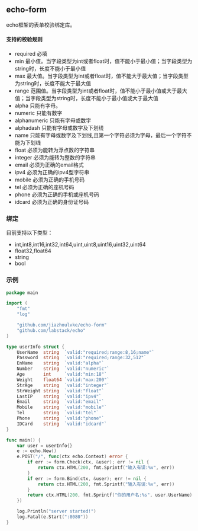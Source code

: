 ## echo-form ##

echo框架的表单校验绑定库。


#### 支持的校验规则 ####

- required 
  必填
- min 
  最小值。当字段类型为int或者float时，值不能小于最小值；当字段类型为string时，长度不能小于最小值
- max 
  最大值。当字段类型为int或者float时，值不能大于最大值；当字段类型为string时，长度不能大于最大值
- range 
  范围值。当字段类型为int或者float时，值不能小于最小值或大于最大值；当字段类型为string时，长度不能小于最小值或大于最大值
- alpha 
  只能有字母。
- numeric
  只能有数字
- alphanumeric
  只能有字母或数字
- alphadash
  只能有字母或数字及下划线
- name
  只能有字母或数字及下划线,且第一个字符必须为字母，最后一个字符不能为下划线
- float
  必须为能转为浮点数的字符串
- integer 
  必须为能转为整数的字符串
- email
  必须为正确的email格式
- ipv4
  必须为正确的ipv4型字符串
- mobile
  必须为正确的手机号码
- tel
  必须为正确的座机号码
- phone
  必须为正确的手机或座机号码
- idcard
  必须为正确的身份证号码



### 绑定 ###

目前支持以下类型：

- int,int8,int16,int32,int64,uint,uint8,uint16,uint32,uint64
- float32,float64
- string
- bool


### 示例 ###

```go
package main

import (
	"fmt"
	"log"

	"github.com/jiazhoulvke/echo-form"
	"github.com/labstack/echo"
)

type userInfo struct {
	UserName  string  `valid:"required;range:8,16;name"`
	Password  string  `valid:"required;range:32,512"`
	EnName    string  `valid:"alpha"`
	Number    string  `valid:"numeric"`
	Age       int     `valid:"min:18"`
	Weight    float64 `valid:"max:200"`
	StrAge    string  `valid:"integer"`
	StrWeight string  `valid:"float"`
	LastIP    string  `valid:"ipv4"`
	Email     string  `valid:"email"`
	Mobile    string  `valid:"mobile"`
	Tel       string  `valid:"tel"`
	Phone     string  `valid:"phone"`
	IDCard    string  `valid:"idcard"`
}

func main() {
	var user = userInfo{}
	e := echo.New()
	e.POST("/", func(ctx echo.Context) error {
		if err := form.Check(ctx, &user); err != nil {
			return ctx.HTML(200, fmt.Sprintf("输入有误:%v", err))
		}
		if err := form.Bind(ctx, &user); err != nil {
			return ctx.HTML(200, fmt.Sprintf("输入有误:%v", err))
		}
		return ctx.HTML(200, fmt.Sprintf("你的用户名:%s", user.UserName))
	})

	log.Println("server started!")
	log.Fatal(e.Start(":8080"))
}
```
